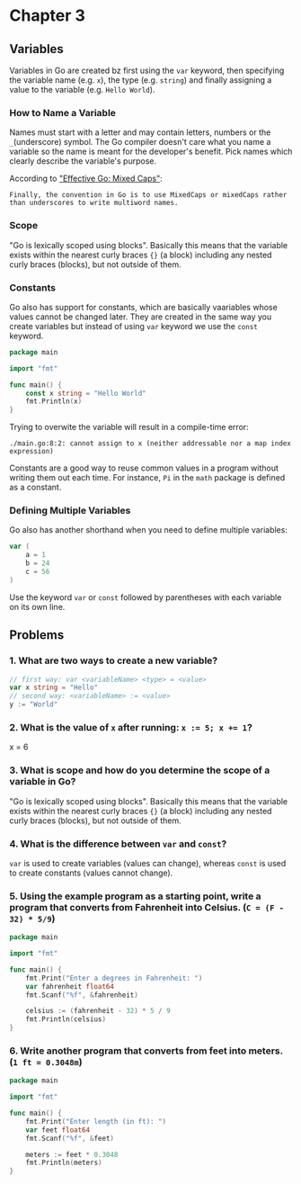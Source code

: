 # Chapter 3

## Variables

Variables in Go are created bz first using the `var` keyword, then specifying the variable name (e.g. `x`), the type (e.g. `string`) and finally assigning a value to the variable (e.g. `Hello World`).

### How to Name a Variable

Names must start with a letter and may contain letters, numbers or the `_`(underscore) symbol. The Go compiler doesn't care what you name a variable so the name is meant for the developer's benefit. Pick names which clearly describe the variable's purpose.

According to ["Effective Go: Mixed Caps"](https://go.dev/doc/effective_go#mixed-caps):

```text
Finally, the convention in Go is to use MixedCaps or mixedCaps rather than underscores to write multiword names.
```

### Scope

"Go is lexically scoped using blocks". Basically this means that the variable exists within the nearest curly braces `{}` (a block) including any nested curly braces (blocks), but not outside of them.

### Constants

Go also has support for constants, which are basically vaariables whose values cannot be changed later. They are created in the same way you create variables but instead of using `var` keyword we use the `const` keyword.

```go
package main

import "fmt"

func main() {
    const x string = "Hello World"
    fmt.Println(x)
}
```

Trying to overwite the variable will result in a compile-time error:

```text
./main.go:8:2: cannot assign to x (neither addressable nor a map index expression)
```

Constants are a good way to reuse common values in a program without writing them out each time. For instance, `Pi` in the `math` package is defined as a constant.

### Defining Multiple Variables

Go also has another shorthand when you need to define multiple variables:

```go
var (
    a = 1
    b = 24
    c = 56
)
```

Use the keyword `var` or `const` followed by parentheses with each variable on its own line.

## Problems

### 1. What are two ways to create a new variable?

```go
// first way: var <variableName> <type> = <value>
var x string = "Hello"
// second way: <variableName> := <value>
y := "World"
```

### 2. What is the value of `x` after running: `x := 5; x += 1`?

x = 6

### 3. What is scope and how do you determine the scope of a variable in Go?

"Go is lexically scoped using blocks". Basically this means that the variable exists within the nearest curly braces `{}` (a block) including any nested curly braces (blocks), but not outside of them.

### 4. What is the difference between `var` and `const`?

`var` is used to create variables (values can change), whereas `const` is used to create constants (values cannot change).

### 5. Using the example program as a starting point, write a program that converts from Fahrenheit into Celsius. (`C = (F - 32) * 5/9`)

```go
package main

import "fmt"

func main() {
    fmt.Print("Enter a degrees in Fahrenheit: ")
    var fahrenheit float64
    fmt.Scanf("%f", &fahrenheit)

    celsius := (fahrenheit - 32) * 5 / 9
    fmt.Println(celsius)
}
```

### 6. Write another program that converts from feet into meters. (`1 ft = 0.3048m`)

```go
package main

import "fmt"

func main() {
    fmt.Print("Enter length (in ft): ")
    var feet float64
    fmt.Scanf("%f", &feet)

    meters := feet * 0.3048
    fmt.Println(meters)
}
```
